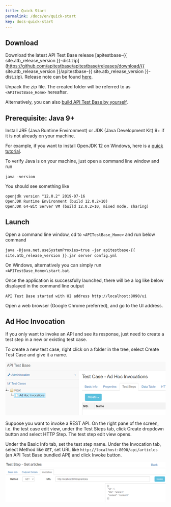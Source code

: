 ```yaml
---
title: Quick Start
permalink: /docs/en/quick-start
key: docs-quick-start
---
```

## Download
Download the latest API Test Base release [apitestbase-{{ site.atb_release_version }}-dist.zip](https://github.com/apitestbase/apitestbase/releases/download/{{ site.atb_release_version }}/apitestbase-{{ site.atb_release_version }}-dist.zip). Release note can be found [here](https://github.com/apitestbase/apitestbase/releases).

Unpack the zip file. The created folder will be referred to as `<APITestBase_Home>` hereafter.

Alternatively, you can also [build API Test Base by yourself](/docs/en/build-api-test-base-by-yourself).

## Prerequisite: Java 9+
Install JRE (Java Runtime Environment) or JDK (Java Development Kit) 9+ if it is not already on your machine.

For example, if you want to install OpenJDK 12 on Windows, here is a [quick tutorial](https://java.tutorials24x7.com/blog/how-to-install-openjdk-12-on-windows).

To verify Java is on your machine, just open a command line window and run

`java -version`

You should see something like

    openjdk version "12.0.2" 2019-07-16
    OpenJDK Runtime Environment (build 12.0.2+10)
    OpenJDK 64-Bit Server VM (build 12.0.2+10, mixed mode, sharing)

## Launch
Open a command line window, cd to `<APITestBase_Home>` and run below command

`java -Djava.net.useSystemProxies=true -jar apitestbase-{{ site.atb_release_version }}.jar server config.yml`

On Windows, alternatively you can simply run `<APITestBase_Home>\start.bat`.

Once the application is successfully launched, there will be a log like below displayed in the command line output

`API Test Base started with UI address http://localhost:8090/ui`

Open a web browser (Google Chrome preferred), and go to the UI address.

## Ad Hoc Invocation
If you only want to invoke an API and see its response, just need to create a test step in a new or existing test case.

To create a new test case, right click on a folder in the tree, select Create Test Case and give it a name.

![New Ad Hoc Test Case](../../screenshots/basic-use/new-ad-hoc-test-case.png)

Suppose you want to invoke a REST API. On the right pane of the screen, i.e. the test case edit view, under the Test Steps tab, click Create dropdown button and select HTTP Step. The test step edit view opens.

Under the Basic Info tab, set the test step name. Under the Invocation tab, select Method like `GET`, set URL like `http://localhost:8090/api/articles` (an API Test Base bundled API) and click Invoke button.

![Ad Hoc HTTP Invocation](../../screenshots/basic-use/ad-hoc-http-invocation.png)